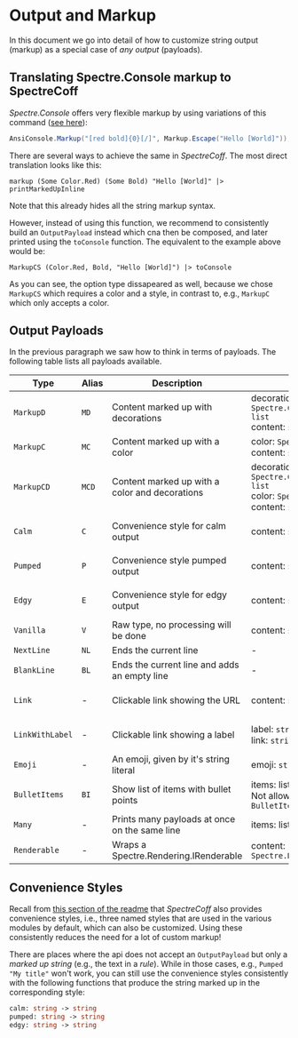 # Output and Markup 
In this document we go into detail of how to customize string output (markup) as a special case of _any output_ (payloads).

## Translating Spectre.Console markup to SpectreCoff
_Spectre.Console_ offers very flexible markup by using variations of this command ([see here](https://spectreconsole.net/markup)):
```Cs
AnsiConsole.Markup("[red bold]{0}[/]", Markup.Escape("Hello [World]"));
```
There are several ways to achieve the same in _SpectreCoff_. 
The most direct translation looks like this:
```Fs
markup (Some Color.Red) (Some Bold) "Hello [World]" |> printMarkedUpInline    
```
Note that this already hides all the string markup syntax.

However, instead of using this function, we recommend to consistently build an `OutputPayload` instead which cna then be composed, and later printed using the `toConsole` function. The equivalent to the example above would be:
```Fs
MarkupCS (Color.Red, Bold, "Hello [World]") |> toConsole
```
As you can see, the option type dissapeared as well, because we chose `MarkupCS` which requires a color and a style, in contrast to, e.g., `MarkupC` which only accepts a color.

## Output Payloads
In the previous paragraph we saw how to think in terms of payloads. The following table lists all payloads available.

| Type            | Alias | Description                                    | Parameters                                                                                                  | Configurbility                                                                       |
|-----------------|-------|------------------------------------------------|-------------------------------------------------------------------------------------------------------------|--------------------------------------------------------------------------------------|
| `MarkupD`       | `MD`  | Content marked up with decorations             | decorations: `Spectre.Console.Decoration list`<br /> content: `string`                                      | -                                                                                    |
| `MarkupC`       | `MC`  | Content marked up with a color                 | color: `Spectre.Console.Color`<br /> content: `string`                                                      | -                                                                                    |
| `MarkupCD`      | `MCD` | Content marked up with a color and decorations | decorations: `Spectre.Console.Decoration list`<br /> color: `Spectre.Console.Color`<br /> content: `string` | -                                                                                    |
| `Calm`          | `C`   | Convenience style for calm output              | content: `string`                                                                                           | color: `Output.calmLook.Color` <br /> decorations: `Output.calmLook.Decorations`     |
| `Pumped`        | `P`   | Convenience style pumped output                | content: `string`                                                                                           | color: `Output.pumpedLook.Color` <br /> decorations: `Output.pumpedLook.Decorations` |
| `Edgy`          | `E`   | Convenience style for edgy output              | content: `string`                                                                                           | color: `Output.edgyLook.Color` <br /> decorations: `Output.edgyLook.Decorations`     |
| `Vanilla`       | `V`   | Raw type, no processing will be done           | content: `string`                                                                                           | -                                                                                    |
| `NextLine`      | `NL`  | Ends the current line                          | -                                                                                                           | -                                                                                    |
| `BlankLine`     | `BL`  | Ends the current line and adds an empty line   | -                                                                                                           | -                                                                                    |
| `Link`          | -     | Clickable link showing the URL                 | content: `string`                                                                                           | color: `Output.linkLook.Color` <br /> decorations: `Output.linkLook.Decorations`     |
| `LinkWithLabel` | -     | Clickable link showing a label                 | label: `string` <br /> link: `string`                                                                       | color: `Output.linkLook.Color` <br /> decorations: `Output.linkLook.Decorations`     |
| `Emoji`         | -     | An emoji, given by it's string literal         | emoji: `string`                                                                                             | -                                                                                    |
| `BulletItems`   | `BI`  | Show list of items with bullet points          | items: list of `OutputPayload`. <br /> Not allowed: `Renderable`, `BulletItems`                             | bullet item prefix: `Output.bulletItemPrefix`                                        |
| `Many`          | -     | Prints many payloads at once on the same line  | items: list of `OutputPayload`                                                                              | -                                                                                    |
| `Renderable`    | -     | Wraps a Spectre.Rendering.IRenderable          | content: `Spectre.Rendering.IRenderable`                                                                    | -                                                                                    |

## Convenience Styles
Recall from [this section of the readme](../README.md#convenience-styles) that _SpectreCoff_ also provides convenience styles, i.e., three named styles that are used in the various modules by default, which can also be customized. Using these consistently reduces the need for a lot of custom markup!

There are places where the api does not accept an `OutputPayload` but only a _marked up string_ (e.g., the text in a _rule_). While in those cases, e.g., `Pumped "My title"` won't work, you can still use the convenience styles consistently with the following functions that produce the string marked up in the corresponding style:
```fs
calm: string -> string
pumped: string -> string
edgy: string -> string
```
